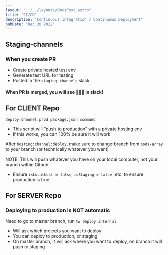 ```yaml
---
layout: "../../layouts/DocsPost.astro"
title: "CI/CD"
description: "Continuous Integration / Continuous Deployment"
pubDate: "Dec 20 2022"
---
```


## Staging-channels

### When you create PR

- Create private hosted test env
- Generate test URL for testing
- Posted in the `staging-channels` slack

#### When PR is merged, you will see 🚀🚀🚀 in slack!


## For CLIENT Repo

```
deploy:channel:prod package.json command
```

- This script will “push to production” with a private hosting env
- If this works, you can 100% be sure it will work

After `hosting:channel:deploy`, make sure to change branch from `pods-array` to your branch (or technically whatever you want)

NOTE: This will push whatever you have on your local computer, not your branch within Github
- Ensure `isLocalhost = false`, `isStaging = false`, etc. to ensure production is true


## For SERVER Repo

### Deploying to production is NOT automatic

Need to go to master branch, run `tw deploy internal`
- Will ask which projects you want to deploy
- You can deploy to production, or staging
- On master branch, it will ask where you want to deploy, on branch it will push to staging


